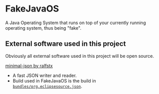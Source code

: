 FakeJavaOS
==========

A Java Operating System that runs on top of your currently running operating system, thus being "fake".

External software used in this project
---------------------------------------

Obviously all external software used in this project will be open source.

[minimal-json by ralfstx](https://github.com/ralfstx/minimal-json)
- A fast JSON writer and reader.
- Build used in FakeJavaOS is the build in [`bundles/org.eclipsesource.json`](https://github.com/ralfstx/minimal-json/tree/master/bundles/com.eclipsesource.json).
